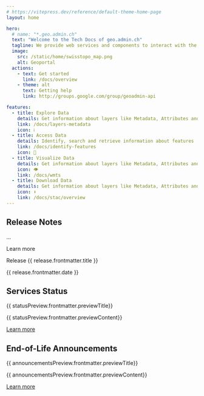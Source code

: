 ```yaml
---
# https://vitepress.dev/reference/default-theme-home-page
layout: home

hero:
  # name: "*.geo.admin.ch"
  text: "Welcome to the Tech Docs of geo.admin.ch"
  tagline: We provide web services and components to interact with the Federal Spatial Data Infrastructure (FSDI). The tech docs are dedicated to developers using these services.
  image:
    src: /static/home/swisstopo_map.png
    alt: Geoportal
  actions:
    - text: Get started
      link: /docs/overview
    - theme: alt
      text: Getting help
      link: http://groups.google.com/group/geoadmin-api

features:
  - title: Explore Data
    details: Get information about layers like Metadata, Attributes and Legend
    link: /docs/layers-metadata
    icon: ℹ️
  - title: Access Data
    details: Identify, search and retrieve information about features
    link: /docs/identify-features
    icon: 🔎
  - title: Visualize Data
    details: Get information about layers like Metadata, Attributes and Legend
    icon: 👁
    link: /docs/wmts
  - title: Download Data
    details: Get information about layers like Metadata, Attributes and Legend
    icon: ⬇️
    link: /docs/stac/overview
---
```


<script setup>
import { data as releases } from './scripts/releases-content.data.ts'
import { data as status } from './scripts/status.data.ts'
import { data as announcements } from './scripts/announcements.data.ts'

const latestReleases = releases.slice(1, 6)
const lastRelease = releases.at(0)
const statusPreview = status[0]
const announcementsPreview = announcements[0]
</script>

## Release Notes

<div class="releases-container">
  <div class="releases-preview">
    <div class="releases-preview-content" v-html="lastRelease.html"></div>
    <p>...</p>
    <a :href="lastRelease.url">Learn more</a>
  </div>

  <div class="releases-list">
      <div v-for="release of latestReleases">
        <a :href="release.url">
        <p>Release {{ release.frontmatter.title }}</p>
        <span>{{ release.frontmatter.date }}</span>
        </a>
      </div>
  </div>
</div>

<div class="status-announcements-container">
  <div class="status-container">
    <h2>Services Status</h2>
    <div :class="[statusPreview.frontmatter.previewType, 'custom-block status-alert']">
      <p class="custom-block-title">{{ statusPreview.frontmatter.previewTitle}}</p>
      <p>{{ statusPreview.frontmatter.previewContent}}</p>
      <a href="/page/status">Learn more</a>
    </div>
  </div>
  <div class="announcements-container">
    <h2>End-of-Life Announcements</h2>
    <div>
      <p class="custom-block-title">{{ announcementsPreview.frontmatter.previewTitle}}</p>
      <p>{{ announcementsPreview.frontmatter.previewContent}}</p>
      <a href="/page/end-of-life-announcements">Learn more</a>
    </div>
  </div>
</div>
